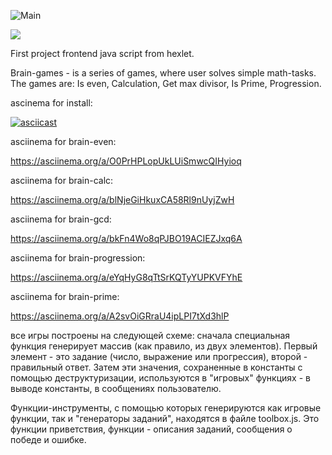![Main](https://github.com/maletinchess/frontend-project-lvl1/workflows/Main/badge.svg)

<a href="https://codeclimate.com/github/maletinchess/frontend-project-lvl1/maintainability"><img src="https://api.codeclimate.com/v1/badges/d0d3296e856145f35f74/maintainability" /></a>

First project frontend java script from hexlet.

Brain-games - is a series of games, where user solves simple math-tasks.
The games are: Is even, Calculation, Get max divisor, Is Prime, Progression.



ascinema for install:

[![asciicast](https://asciinema.org/a/340486.svg)](https://asciinema.org/a/340486)

asciinema for brain-even:

https://asciinema.org/a/O0PrHPLopUkLUiSmwcQIHyioq

asciinema for brain-calc:

https://asciinema.org/a/blNjeGiHkuxCA58Rl9nUyjZwH

asciinema for brain-gcd:

https://asciinema.org/a/bkFn4Wo8qPJBO19ACIEZJxq6A

asciinema for brain-progression:

https://asciinema.org/a/eYqHyG8qTtSrKQTyYUPKVFYhE

asciinema for brain-prime:

https://asciinema.org/a/A2svOiGRraU4ipLPI7tXd3hlP

все игры построены на следующей схеме: сначала специальная функция генерирует массив (как правило, из двух элементов). Первый элемент - это задание (число, выражение или прогрессия), второй - правильный ответ. Затем эти значения, сохраненные в константы с помощью деструктуризации, используются в "игровых" функциях - в выводе константы, в сообщениях пользователю.

Функции-инструменты, с помощью которых генерируются как игровые функции, так и "генераторы заданий", находятся в файле toolbox.js. Это функции приветствия, функции - описания заданий, сообщения о победе и ошибке.
